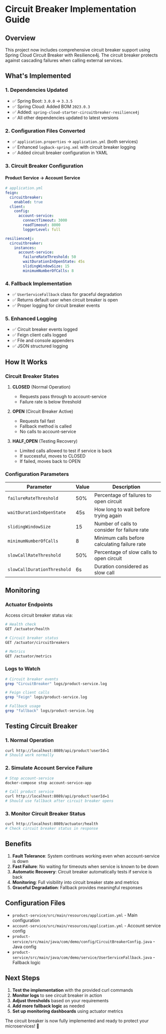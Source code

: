 # Circuit Breaker Implementation Guide

## Overview

This project now includes comprehensive circuit breaker support using Spring Cloud Circuit Breaker with Resilience4j. The circuit breaker protects against cascading failures when calling external services.

## What's Implemented

### 1. **Dependencies Updated**
- ✅ Spring Boot: `3.0.0` → `3.3.5`
- ✅ Spring Cloud: Added BOM `2023.0.3`
- ✅ Added: `spring-cloud-starter-circuitbreaker-resilience4j`
- ✅ All other dependencies updated to latest versions

### 2. **Configuration Files Converted**
- ✅ `application.properties` → `application.yml` (both services)
- ✅ Enhanced `logback-spring.xml` with circuit breaker logging
- ✅ Added circuit breaker configuration in YAML

### 3. **Circuit Breaker Configuration**

#### **Product Service → Account Service**
```yaml
# application.yml
feign:
  circuitbreaker:
    enabled: true
  client:
    config:
      account-service:
        connectTimeout: 3000
        readTimeout: 8000
        loggerLevel: full

resilience4j:
  circuitbreaker:
    instances:
      account-service:
        failureRateThreshold: 50
        waitDurationInOpenState: 45s
        slidingWindowSize: 15
        minimumNumberOfCalls: 8
```

### 4. **Fallback Implementation**
- ✅ `UserServiceFallback` class for graceful degradation
- ✅ Returns default user when circuit breaker is open
- ✅ Proper logging for circuit breaker events

### 5. **Enhanced Logging**
- ✅ Circuit breaker events logged
- ✅ Feign client calls logged
- ✅ File and console appenders
- ✅ JSON structured logging

## How It Works

### **Circuit Breaker States**

1. **CLOSED** (Normal Operation)
   - Requests pass through to account-service
   - Failure rate is below threshold

2. **OPEN** (Circuit Breaker Active)
   - Requests fail fast
   - Fallback method is called
   - No calls to account-service

3. **HALF_OPEN** (Testing Recovery)
   - Limited calls allowed to test if service is back
   - If successful, moves to CLOSED
   - If failed, moves back to OPEN

### **Configuration Parameters**

| Parameter | Value | Description |
|-----------|-------|-------------|
| `failureRateThreshold` | 50% | Percentage of failures to open circuit |
| `waitDurationInOpenState` | 45s | How long to wait before trying again |
| `slidingWindowSize` | 15 | Number of calls to consider for failure rate |
| `minimumNumberOfCalls` | 8 | Minimum calls before calculating failure rate |
| `slowCallRateThreshold` | 50% | Percentage of slow calls to open circuit |
| `slowCallDurationThreshold` | 6s | Duration considered as slow call |

## Monitoring

### **Actuator Endpoints**

Access circuit breaker status via:

```bash
# Health check
GET /actuator/health

# Circuit breaker status
GET /actuator/circuitbreakers

# Metrics
GET /actuator/metrics
```

### **Logs to Watch**

```bash
# Circuit breaker events
grep "CircuitBreaker" logs/product-service.log

# Feign client calls
grep "Feign" logs/product-service.log

# Fallback usage
grep "fallback" logs/product-service.log
```

## Testing Circuit Breaker

### **1. Normal Operation**
```bash
curl http://localhost:8089/api/product?userId=1
# Should work normally
```

### **2. Simulate Account Service Failure**
```bash
# Stop account-service
docker-compose stop account-service-app

# Call product service
curl http://localhost:8089/api/product?userId=1
# Should use fallback after circuit breaker opens
```

### **3. Monitor Circuit Breaker Status**
```bash
curl http://localhost:8089/actuator/health
# Check circuit breaker status in response
```

## Benefits

1. **Fault Tolerance**: System continues working even when account-service is down
2. **Fast Failure**: No waiting for timeouts when service is known to be down
3. **Automatic Recovery**: Circuit breaker automatically tests if service is back
4. **Monitoring**: Full visibility into circuit breaker state and metrics
5. **Graceful Degradation**: Fallback provides meaningful responses

## Configuration Files

- `product-service/src/main/resources/application.yml` - Main configuration
- `account-service/src/main/resources/application.yml` - Account service config
- `product-service/src/main/java/com/demo/config/CircuitBreakerConfig.java` - Java config
- `product-service/src/main/java/com/demo/service/UserServiceFallback.java` - Fallback logic

## Next Steps

1. **Test the implementation** with the provided curl commands
2. **Monitor logs** to see circuit breaker in action
3. **Adjust thresholds** based on your requirements
4. **Add more fallback logic** as needed
5. **Set up monitoring dashboards** using actuator metrics

The circuit breaker is now fully implemented and ready to protect your microservices! 🎉


